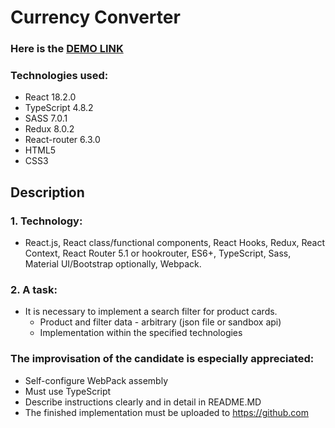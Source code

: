 # Currency Converter

### Here is the [DEMO LINK](https://vsupruniuk.github.io/mobile-phones-cards/)

### Technologies used:
- React 18.2.0
- TypeScript 4.8.2
- SASS 7.0.1
- Redux 8.0.2
- React-router 6.3.0
- HTML5
- CSS3

## Description
### 1. **Technology:**
- React.js, React class/functional components, React Hooks, Redux, React Context, React Router 5.1 or hookrouter, ES6+, TypeScript, Sass, Material UI/Bootstrap optionally, Webpack.

### 2. **A task:**
- It is necessary to implement a search filter for product cards.
    - Product and filter data - arbitrary (json file or sandbox api)
    - Implementation within the specified technologies

### The improvisation of the candidate is especially appreciated:
- Self-configure WebPack assembly
- Must use TypeScript
- Describe instructions clearly and in detail in README.MD
- The finished implementation must be uploaded to https://github.com

